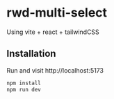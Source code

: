 # rwd-multi-select
Using vite + react + tailwindCSS

## Installation
Run and visit http://localhost:5173

```bash
npm install
npm run dev
```
